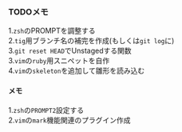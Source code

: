 ### TODOメモ  

1.`zsh`のPROMPTを調整する  
2.`tig`用ブランチ名の補完を作成(もしくは`git log`に)  
3.`git reset HEAD`でUnstagedする関数  
3.`vim`の`ruby`用スニペットを自作  
4.`vim`の`skeleton`を追加して雛形を読み込む  

#### メモ  

1.`zsh`の`PROMPT2`設定する  
2.`vim`の`mark`機能関連のプラグイン作成  
